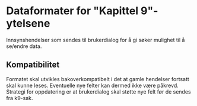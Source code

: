 # Dataformater for "Kapittel 9"-ytelsene

Innsynshendelser som sendes til brukerdialog for å gi søker mulighet til å se/endre data.


## Kompatibilitet

Formatet skal utvikles bakoverkompatibelt i det at gamle hendelser fortsatt skal kunne leses. Eventuelle nye felter kan
dermed ikke være påkrevd. Strategi for oppdatering er at brukerdialog skal støtte nye felt før de sendes fra k9-sak. 
